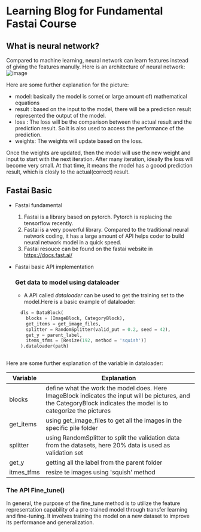 # Learning Blog for Fundamental Fastai Course


## What is neural network?

  Compared to machine learning, neural network can learn features instead of giving the features manully. Here is an architecture of neural network:
![image](https://github.com/Tony1Yankai/blog.io/assets/132538779/42ddfac8-0084-4255-948e-a3f15054a381)

Here are some further explanation for the picture:
- model: basically the model is some( or large amount of) mathematical equations
- result : based on the input to the model, there will be a prediction result represented the output of the model.
- loss : The loss will be the comparison between the actual result and the prediction result. So it is also used to access the performance of the prediction.
- weights: The weights will update based on the loss.

Once the weights are updated, then the model will use the new weight and input to start with the next iteration. After many iteration, ideally the loss will become very small.
At that time, it means the model has a goood prediction result, which is closly to the actual(correct) result. 


## Fastai Basic

- Fastai fundamental
  1. Fastai is a library based on pytorch. Pytorch is replacing the tensorflow recently.
  2. Fastai is a very powerful library. Compared to the traditional neural network coding, it has a large amount of API helps coder to build neural network model in a quick speed.
  3. Fastai resouce can be found on the fastai website in https://docs.fast.ai/

- Fastai basic API implementation
  ### Get data to model using dataloader
  
  - A API called *dataloader* can be used to get the training set to the model.Here is a basic example of dataloader:
  ```python
    dls = DataBlock(
      blocks = (ImageBlock, CategoryBlock),
      get_items = get_image_files,
      splitter = RandomSplitter(valid_put = 0.2, seed = 42),
      get_y = parent_label,
      items_tfms = [Resize(192, method = 'squish')]
    ).dataloader(path)
    
Here are some further explanation of the variable in dataloader:


|Variable| Explanation |
|-|-|
|blocks | define what the work the model does. Here ImageBlock indicates the input will be pictures, and the CategoryBlock indicates the model is to categorize the pictures |
| get_items | using get_image_files to get all the images in the specific pile folder |
| splitter | using RandomSplitter to  split the validation data from the datasets, here 20% data is used as validation set |
| get_y | getting all the label from the parent folder | 
|itmes_tfms| resize te images using 'squish' method |
    
  ### The API Fine_tune()
In general, the purpose of the fine_tune method is to utilize the feature representation capability of a pre-trained model through transfer learning and fine-tuning. 
It involves training the model on a new dataset to improve its performance and generalization.


    
    
    
    
    
